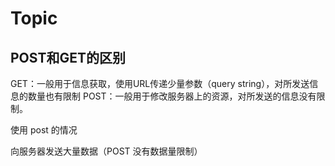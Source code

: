 # Topic

## POST和GET的区别

GET：一般用于信息获取，使用URL传递少量参数（query string），对所发送信息的数量也有限制 POST：一般用于修改服务器上的资源，对所发送的信息没有限制。

使用 post 的情况

向服务器发送大量数据（POST 没有数据量限制）
